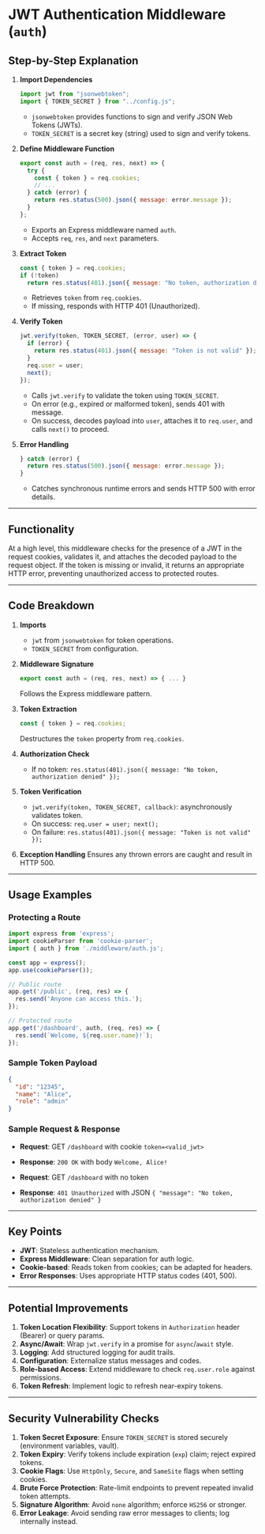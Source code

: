 
# JWT Authentication Middleware (`auth`)

## Step-by-Step Explanation

1. **Import Dependencies**
   ```js
   import jwt from "jsonwebtoken";
   import { TOKEN_SECRET } from "../config.js";
   ```
   - `jsonwebtoken` provides functions to sign and verify JSON Web Tokens (JWTs).
   - `TOKEN_SECRET` is a secret key (string) used to sign and verify tokens.

2. **Define Middleware Function**

   ```js
   export const auth = (req, res, next) => {
     try {
       const { token } = req.cookies;
       // ...
     } catch (error) {
       return res.status(500).json({ message: error.message });
     }
   };
   ```

   - Exports an Express middleware named `auth`.
   - Accepts `req`, `res`, and `next` parameters.

3. **Extract Token**

   ```js
   const { token } = req.cookies;
   if (!token)
     return res.status(401).json({ message: "No token, authorization denied" });
   ```

   - Retrieves `token` from `req.cookies`.
   - If missing, responds with HTTP 401 (Unauthorized).

4. **Verify Token**

   ```js
   jwt.verify(token, TOKEN_SECRET, (error, user) => {
     if (error) {
       return res.status(401).json({ message: "Token is not valid" });
     }
     req.user = user;
     next();
   });
   ```

   - Calls `jwt.verify` to validate the token using `TOKEN_SECRET`.
   - On error (e.g., expired or malformed token), sends 401 with message.
   - On success, decodes payload into `user`, attaches it to `req.user`, and calls `next()` to proceed.

5. **Error Handling**

   ```js
   } catch (error) {
     return res.status(500).json({ message: error.message });
   }
   ```

   - Catches synchronous runtime errors and sends HTTP 500 with error details.

---

## Functionality

At a high level, this middleware checks for the presence of a JWT in the request cookies, validates it, and attaches the decoded payload to the request object. If the token is missing or invalid, it returns an appropriate HTTP error, preventing unauthorized access to protected routes.

---

## Code Breakdown

1. **Imports**

   - `jwt` from `jsonwebtoken` for token operations.
   - `TOKEN_SECRET` from configuration.

2. **Middleware Signature**

   ```js
   export const auth = (req, res, next) => { ... }
   ```

   Follows the Express middleware pattern.

3. **Token Extraction**

   ```js
   const { token } = req.cookies;
   ```

   Destructures the `token` property from `req.cookies`.

4. **Authorization Check**

   - If no token: `res.status(401).json({ message: "No token, authorization denied" });`

5. **Token Verification**

   - `jwt.verify(token, TOKEN_SECRET, callback)`: asynchronously validates token.
   - On success: `req.user = user; next();`
   - On failure: `res.status(401).json({ message: "Token is not valid" });`

6. **Exception Handling**
   Ensures any thrown errors are caught and result in HTTP 500.

---

## Usage Examples

### Protecting a Route

```js
import express from 'express';
import cookieParser from 'cookie-parser';
import { auth } from './middleware/auth.js';

const app = express();
app.use(cookieParser());

// Public route
app.get('/public', (req, res) => {
  res.send('Anyone can access this.');
});

// Protected route
app.get('/dashboard', auth, (req, res) => {
  res.send(`Welcome, ${req.user.name}!`);
});
```

### Sample Token Payload

```json
{
  "id": "12345",
  "name": "Alice",
  "role": "admin"
}
```

### Sample Request & Response

- **Request**: GET `/dashboard` with cookie `token=<valid_jwt>`
- **Response**: `200 OK` with body `Welcome, Alice!`

- **Request**: GET `/dashboard` with no token
- **Response**: `401 Unauthorized` with JSON `{ "message": "No token, authorization denied" }`

---

## Key Points

- **JWT**: Stateless authentication mechanism.
- **Express Middleware**: Clean separation for auth logic.
- **Cookie-based**: Reads token from cookies; can be adapted for headers.
- **Error Responses**: Uses appropriate HTTP status codes (401, 500).

---

## Potential Improvements

1. **Token Location Flexibility**: Support tokens in `Authorization` header (Bearer) or query params.
2. **Async/Await**: Wrap `jwt.verify` in a promise for `async`/`await` style.
3. **Logging**: Add structured logging for audit trails.
4. **Configuration**: Externalize status messages and codes.
5. **Role-based Access**: Extend middleware to check `req.user.role` against permissions.
6. **Token Refresh**: Implement logic to refresh near-expiry tokens.

---

## Security Vulnerability Checks

1. **Token Secret Exposure**: Ensure `TOKEN_SECRET` is stored securely (environment variables, vault).
2. **Token Expiry**: Verify tokens include expiration (`exp`) claim; reject expired tokens.
3. **Cookie Flags**: Use `HttpOnly`, `Secure`, and `SameSite` flags when setting cookies.
4. **Brute Force Protection**: Rate-limit endpoints to prevent repeated invalid token attempts.
5. **Signature Algorithm**: Avoid `none` algorithm; enforce `HS256` or stronger.
6. **Error Leakage**: Avoid sending raw error messages to clients; log internally instead.
